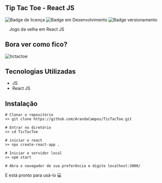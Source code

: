 ## Tip Tac Toe - React JS

![Badge de licença](http://img.shields.io/static/v1?label=LICENÇA&message=GNU&color=sucess&style=for-the-badge)   ![Badge em Desenvolvimento](http://img.shields.io/static/v1?label=STATUS&message=CONCLUÍDO&color=sucess&style=for-the-badge)   ![Badge versionamento](http://img.shields.io/static/v1?label=VERSAO&message=1.0&color=sucess&style=for-the-badge)

&emsp;Jogo da velha em React JS

## Bora ver como fico?

![tictactoe](https://user-images.githubusercontent.com/87876734/169673616-9185f018-a4c6-481d-9d08-526eb3b76e62.gif)

## Tecnologias Utilizadas

- JS
- React JS

## Instalação

    # Clonar o repositório
    >> git clone https://github.com/ArandaCampos/TicTacToe.git

    # Entrar no diretório
    >> cd TicTacToe

    # iniciar o react
    >> npx create-react-app .

    # Iniciar o servidor local
    >> npm start
    
    # Abra o navegador de sua preferência e digite localhost:3000/

E está pronto para usá-lo 💻
